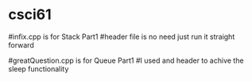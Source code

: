 # csci61
#infix.cpp is for Stack Part1 
#header file is no need just run it straight forward

#greatQuestion.cpp is for Queue Part1
#I used <thread> and <chrono> header to achive the sleep functionality
